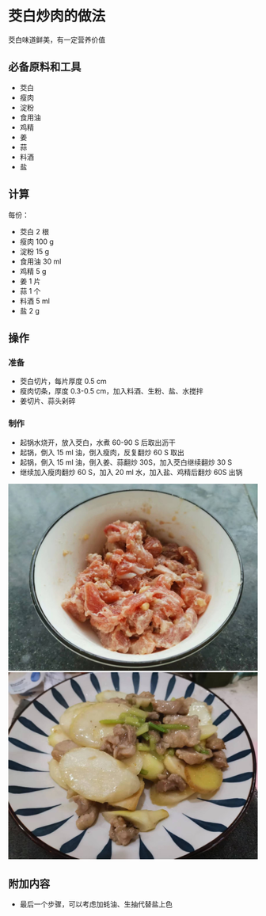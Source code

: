 # 茭白炒肉的做法

茭白味道鲜美，有一定营养价值

## 必备原料和工具

* 茭白
* 瘦肉
* 淀粉
* 食用油
* 鸡精
* 姜
* 蒜
* 料酒
* 盐

## 计算

每份：

* 茭白 2 根
* 瘦肉 100 g
* 淀粉 15 g
* 食用油 30 ml
* 鸡精 5 g
* 姜 1 片
* 蒜 1 个
* 料酒 5 ml
* 盐 2 g

## 操作

### 准备

* 茭白切片，每片厚度 0.5 cm
* 瘦肉切条，厚度 0.3-0.5 cm，加入料酒、生粉、盐、水搅拌
* 姜切片、蒜头剁碎

### 制作

* 起锅水烧开，放入茭白，水煮 60-90 S 后取出沥干
* 起锅，倒入 15 ml 油，倒入瘦肉，反复翻炒 60 S 取出
* 起锅，倒入 15 ml 油，倒入姜、蒜翻炒 30S，加入茭白继续翻炒 30 S
* 继续加入瘦肉翻炒 60 S，加入 20 ml 水，加入盐、鸡精后翻炒 60S 出锅

![示例菜成品](./1.jpeg)
![示例菜成品](./2.jpeg)

## 附加内容

* 最后一个步骤，可以考虑加蚝油、生抽代替盐上色


